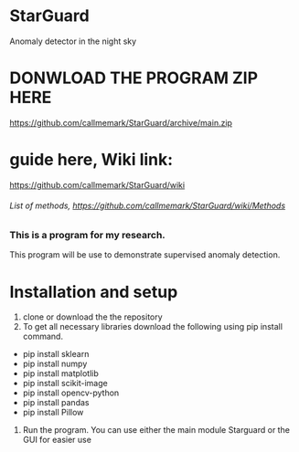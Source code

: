 # StarGuard
 Anomaly detector in the night sky
 
# **DONWLOAD THE PROGRAM ZIP HERE**
https://github.com/callmemark/StarGuard/archive/main.zip

# **guide here, Wiki link**: 
https://github.com/callmemark/StarGuard/wiki

###### List of methods, https://github.com/callmemark/StarGuard/wiki/Methods


### This is a program for my research.
This program will be use to demonstrate supervised anomaly detection.



# **Installation and setup**
1. clone or download the the repository
1. To get all necessary libraries download the following using pip install command.
* pip install sklearn
* pip install numpy
* pip install matplotlib
* pip install scikit-image
* pip install opencv-python
* pip install pandas
* pip install Pillow

1. Run the program. You can use either the main module Starguard or the GUI for easier use
